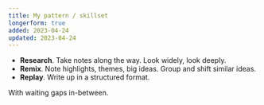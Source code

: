 ```yaml
---
title: My pattern / skillset
longerform: true
added: 2023-04-24
updated: 2023-04-24
---
```


- **Research**. Take notes along the way. Look widely, look deeply.
- **Remix**. Note highlights, themes, big ideas. Group and shift similar ideas.
- **Replay**. Write up in a structured format.

With waiting gaps in-between.
